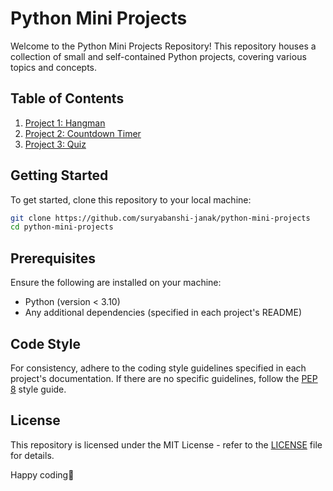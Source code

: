# Python Mini Projects

Welcome to the Python Mini Projects Repository! This repository houses a collection of small and self-contained Python projects, covering various topics and concepts.

## Table of Contents

1. [Project 1: Hangman](./hangman)
2. [Project 2: Countdown Timer](./countdown-timer)
3. [Project 3: Quiz](./quiz)

## Getting Started

To get started, clone this repository to your local machine:

```bash
git clone https://github.com/suryabanshi-janak/python-mini-projects
cd python-mini-projects
```

## Prerequisites

Ensure the following are installed on your machine:

- Python (version < 3.10)
- Any additional dependencies (specified in each project's README)

## Code Style

For consistency, adhere to the coding style guidelines specified in each project's documentation. If there are no specific guidelines, follow the [PEP 8](https://www.python.org/dev/peps/pep-0008/) style guide.

## License

This repository is licensed under the MIT License - refer to the [LICENSE](LICENSE) file for details.

Happy coding🚀
